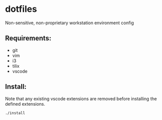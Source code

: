 # dotfiles
Non-sensitive, non-proprietary workstation environment config


## Requirements:
- git
- vim
- i3
- tilix
- vscode

## Install:
Note that any existing vscode extensions are removed before installing the defined extensions.

`./install`